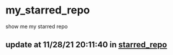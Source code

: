 # my_starred_repo
show me my starred repo

update at 11/28/21 20:11:40 in [starred_repo](./index.html)
---


